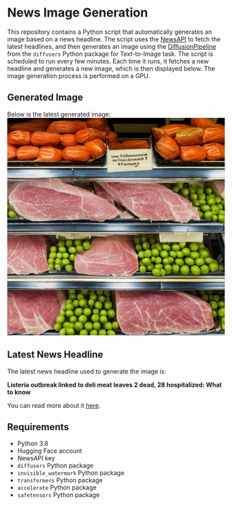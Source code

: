 # News Image Generation
This repository contains a Python script that automatically generates an image based on a news headline. The script uses the [NewsAPI](https://newsapi.org/) to fetch the latest headlines, and then generates an image using the [DiffusionPipeline](https://github.com/huggingface/diffusers) from the `diffusers` Python package for Text-to-Image task.
The script is scheduled to run every few minutes. Each time it runs, it fetches a new headline and generates a new image, which is then displayed below. The image generation process is performed on a GPU.

## Generated Image
Below is the latest generated image:
![Generated Image](image.png)

## Latest News Headline
The latest news headline used to generate the image is:

**Listeria outbreak linked to deli meat leaves 2 dead, 28 hospitalized: What to know**

You can read more about it [here](https://news.google.com/rss/articles/CBMiamh0dHBzOi8vd3d3LnVzYXRvZGF5LmNvbS9zdG9yeS9uZXdzL2hlYWx0aC8yMDI0LzA3LzIwL2xpc3RlcmlhLWRlbGktbWVhdC1vdXRicmVhay13aGF0LXN0YXRlcy83NDQ3ODQyMTAwNy_SAQA?oc=5).

## Requirements
- Python 3.8
- Hugging Face account
- NewsAPI key
- `diffusers` Python package
- `invisible_watermark` Python package
- `transformers` Python package
- `accelerate` Python package
- `safetensors` Python package
